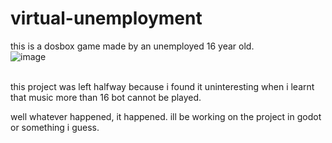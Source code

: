 # virtual-unemployment
this is a dosbox game made by an unemployed 16 year old.
<br>
![image](https://github.com/user-attachments/assets/c2eea70d-21b9-4079-aa5c-6af277f88b56)

<br>
 this project was left halfway because i found it uninteresting when i learnt that music more than 16 bot cannot be played.
<br>

well whatever happened, it happened. ill be working on the project in godot or something i guess. 
